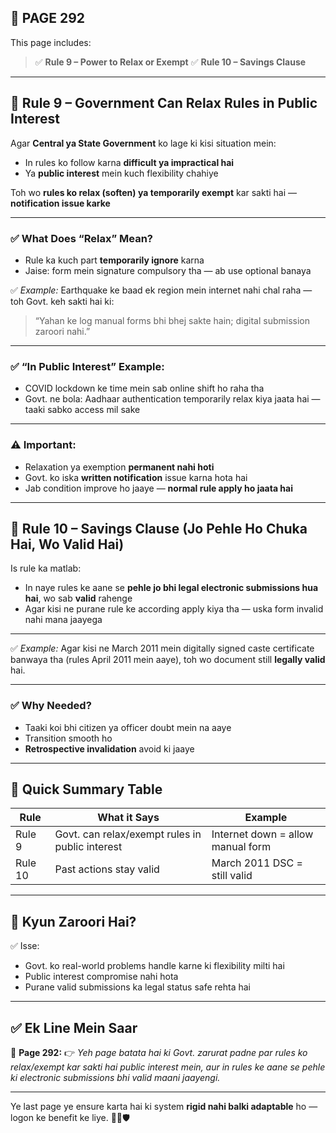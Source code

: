 ## 📄 **PAGE 292**

This page includes:

> ✅ **Rule 9 – Power to Relax or Exempt**
> ✅ **Rule 10 – Savings Clause**

---

## 🔹 **Rule 9 – Government Can Relax Rules in Public Interest**

Agar **Central ya State Government** ko lage ki kisi situation mein:

* In rules ko follow karna **difficult ya impractical hai**
* Ya **public interest** mein kuch flexibility chahiye

Toh wo **rules ko relax (soften) ya temporarily exempt** kar sakti hai — **notification issue karke**

---

### ✅ What Does “Relax” Mean?

* Rule ka kuch part **temporarily ignore** karna
* Jaise: form mein signature compulsory tha — ab use optional banaya

✅ *Example:*
Earthquake ke baad ek region mein internet nahi chal raha — toh Govt. keh sakti hai ki:

> “Yahan ke log manual forms bhi bhej sakte hain; digital submission zaroori nahi.”

---

### ✅ “In Public Interest” Example:

* COVID lockdown ke time mein sab online shift ho raha tha
* Govt. ne bola: Aadhaar authentication temporarily relax kiya jaata hai — taaki sabko access mil sake

---

### ⚠️ Important:

* Relaxation ya exemption **permanent nahi hoti**
* Govt. ko iska **written notification** issue karna hota hai
* Jab condition improve ho jaaye — **normal rule apply ho jaata hai**

---

## 🔹 Rule 10 – Savings Clause (Jo Pehle Ho Chuka Hai, Wo Valid Hai)

Is rule ka matlab:

* In naye rules ke aane se **pehle jo bhi legal electronic submissions hua hai**, wo sab **valid** rahenge
* Agar kisi ne purane rule ke according apply kiya tha — uska form invalid nahi mana jaayega

---

✅ *Example:*
Agar kisi ne March 2011 mein digitally signed caste certificate banwaya tha (rules April 2011 mein aaye), toh wo document still **legally valid** hai.

---

### ✅ Why Needed?

* Taaki koi bhi citizen ya officer doubt mein na aaye
* Transition smooth ho
* **Retrospective invalidation** avoid ki jaaye

---

## 🧩 **Quick Summary Table**

| Rule    | What it Says                                    | Example                           |
| ------- | ----------------------------------------------- | --------------------------------- |
| Rule 9  | Govt. can relax/exempt rules in public interest | Internet down = allow manual form |
| Rule 10 | Past actions stay valid                         | March 2011 DSC = still valid      |

---

## 🔹 **Kyun Zaroori Hai?**

✅ Isse:

* Govt. ko real-world problems handle karne ki flexibility milti hai
* Public interest compromise nahi hota
* Purane valid submissions ka legal status safe rehta hai

---

## ✅ **Ek Line Mein Saar**

📌 **Page 292:**
👉 *Yeh page batata hai ki Govt. zarurat padne par rules ko relax/exempt kar sakti hai public interest mein, aur in rules ke aane se pehle ki electronic submissions bhi valid maani jaayengi.*

---

Ye last page ye ensure karta hai ki system **rigid nahi balki adaptable** ho — logon ke benefit ke liye. 📃✅🛡️
